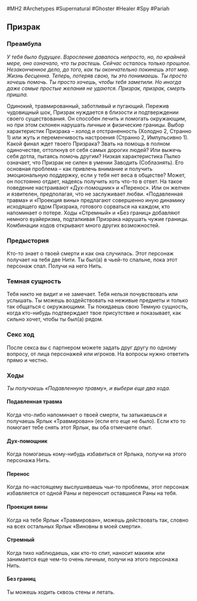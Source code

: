 #MH2 #Archetypes #Supernatural #Ghoster #Healer #Spy #Pariah 
## Призрак

### Преамбула

*У тебя было будущее. Взросление давалось непросто, но, по крайней мере, оно означало, что ты растешь. Сейчас осталось только прошлое. Незаконченное дело, до того, как ты окончательно покинешь этот мир.* 
*Жизнь бесценна. Теперь, потеряв свою, ты это понимаешь. Ты просто хочешь помочь. Ты просто хочешь, чтобы тебя заметили. Но иногда даже самые простые желания не удаются.* 
*Призрак, призрак, смерть пришла.*

Одинокий, травмированный, заботливый и пугающий. Пережив чудовищный шок, Призрак нуждается в близости и подтверждении своего существования. Он способен лечить и помогать окружающим, но при этом склонен нарушать личные и физические границы. 
Выбор характеристик Призрака – холод и отстраненность (Холодно 2, Странно 1) или жуть и переменчивость настроения (Странно 2, Импульсивно 1). Какой финал ждет твоего Призрака? Звать на помощь в полном одиночестве, оттолкнув от себя самых дорогих людей? Или выжечь себя дотла, пытаясь помочь другим? 
Низкая характеристика Пылко означает, что Призрак не силен в умении Заводить (Соблазнять). Его основная проблема – как привлечь внимание и получить эмоциональную поддержку, если у тебя нет веса в обществе? Может, он постоянно отдает, надеясь получить хоть что-то в ответ. На такое поведение настраивают «Дух-помощник» и «Перенос». Или он желчен и язвителен, предполагая, что не заслуживает любви. «Подавленная травма» и «Проекция вины» предлагают совершенно иную динамику исходящего ядом Призрака, готового сорваться на каждом, кто напоминает о потере. Ходы «Стремный» и «Без границ» добавляют немного вуайеризма, подталкивая Призрака нарушать чужие границы. Комбинации ходов открывают много других возможностей.

### Предыстория

Кто-то знает о твоей смерти и как она случилась. Этот персонаж получает на тебя две Нити. 
Ты был(а) в чьей-то спальне, пока этот персонаж спал. Получи на него Нить.

### Темная сущность

Тебя никто не видит и не замечает. Тебя нельзя почувствовать или услышать. Ты можешь воздействовать на неживые предметы и только так общаться с окружающими. Ты покидаешь свою Темную сущность, когда кто-нибудь подтверждает твое присутствие и показывает, как сильно хочет, чтобы ты был(а) рядом.

### Секс ход

После секса вы с партнером можете задать друг другу по одному вопросу, от лица персонажей или игроков. На вопросы нужно ответить прямо и честно.

### Ходы
*Ты получаешь «Подавленную травму», и выбери еще два хода.*
#### Подавленная травма 
Когда что-либо напоминает о твоей смерти, ты затыкаешься и получаешь Ярлык «Травмирован» (если его еще не было). Если кто то помогает тебе снять этот Ярлык, вы оба отмечаете опыт.

#### Дух-помощник 
Когда помогаешь кому-нибудь избавиться от Ярлыка, получи на этого персонажа Нить.

#### Перенос 
Когда по-настоящему выслушиваешь чьи-то проблемы, этот персонаж избавляется от одной Раны и переносит оставшиеся Раны на тебя.

#### Проекция вины
Когда на тебе Ярлык «Травмирован», можешь действовать так, словно на всех остальных Ярлык «Виновны в моей смерти».

#### Стремный 
Когда тихо наблюдаешь, как кто-то спит, наносит макияж или занимается еще чем-то очень личным, получи на этого персонажа Нить.

#### Без границ 
Ты можешь ходить сквозь стены и летать.